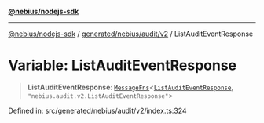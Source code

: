 [**@nebius/nodejs-sdk**](../../../../../README.md)

---

[@nebius/nodejs-sdk](../../../../../README.md) / [generated/nebius/audit/v2](../README.md) / ListAuditEventResponse

# Variable: ListAuditEventResponse

> **ListAuditEventResponse**: [`MessageFns`](../../../../../runtime/protos/core/interfaces/MessageFns.md)\<[`ListAuditEventResponse`](../interfaces/ListAuditEventResponse.md), `"nebius.audit.v2.ListAuditEventResponse"`\>

Defined in: src/generated/nebius/audit/v2/index.ts:324
